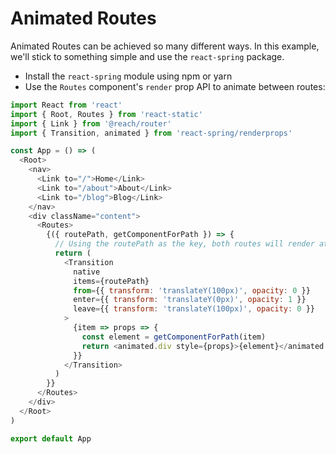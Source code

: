 # Animated Routes

Animated Routes can be achieved so many different ways. In this example, we'll stick to something simple and use the `react-spring` package.

- Install the `react-spring` module using npm or yarn
- Use the `Routes` component's `render` prop API to animate between routes:

```javascript
import React from 'react'
import { Root, Routes } from 'react-static'
import { Link } from '@reach/router'
import { Transition, animated } from 'react-spring/renderprops'

const App = () => (
  <Root>
    <nav>
      <Link to="/">Home</Link>
      <Link to="/about">About</Link>
      <Link to="/blog">Blog</Link>
    </nav>
    <div className="content">
      <Routes>
        {({ routePath, getComponentForPath }) => {
          // Using the routePath as the key, both routes will render at the same time for the transition
          return (
            <Transition
              native
              items={routePath}
              from={{ transform: 'translateY(100px)', opacity: 0 }}
              enter={{ transform: 'translateY(0px)', opacity: 1 }}
              leave={{ transform: 'translateY(100px)', opacity: 0 }}
            >
              {item => props => {
                const element = getComponentForPath(item)
                return <animated.div style={props}>{element}</animated.div>
              }}
            </Transition>
          )
        }}
      </Routes>
    </div>
  </Root>
)

export default App
```
